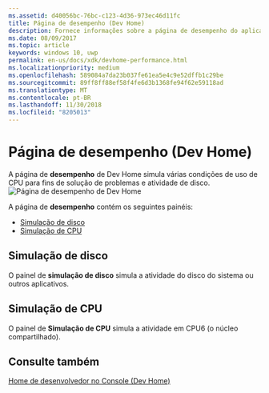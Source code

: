 ```yaml
---
ms.assetid: d40056bc-76bc-c123-4d36-973ec46d11fc
title: Página de desempenho (Dev Home)
description: Fornece informações sobre a página de desempenho do aplicativo Dev Home para o Xbox One.
ms.date: 08/09/2017
ms.topic: article
keywords: windows 10, uwp
permalink: en-us/docs/xdk/devhome-performance.html
ms.localizationpriority: medium
ms.openlocfilehash: 589084a7da23b037fe61ea5e4c9e52dffb1c29be
ms.sourcegitcommit: 89ff8ff88ef58f4fe6d3b1368fe94f62e59118ad
ms.translationtype: MT
ms.contentlocale: pt-BR
ms.lasthandoff: 11/30/2018
ms.locfileid: "8205013"
---
```

# <a name="performance-page-dev-home"></a>Página de desempenho (Dev Home)
   
  
A página de **desempenho** de Dev Home simula várias condições de uso de CPU para fins de solução de problemas e atividade de disco.   
 ![Página de desempenho de Dev Home](images/devhome_performance.png)   
  
A página de **desempenho** contém os seguintes painéis:   
 
   *  [Simulação de disco](#ID4EEB)  
   *  [Simulação de CPU](#ID4EOB)  

 
<a id="ID4EEB"></a>

   

## <a name="disk-simulation"></a>Simulação de disco  
   
  
O painel de **simulação de disco** simula a atividade do disco do sistema ou outros aplicativos.   
  
<a id="ID4EOB"></a>

   

## <a name="cpu-simulation"></a>Simulação de CPU  
   
  
O painel de **Simulação de CPU** simula a atividade em CPU6 (o núcleo compartilhado).   
  
<a id="ID4EYB"></a>

   

## <a name="see-also"></a>Consulte também  
 [Home de desenvolvedor no Console (Dev Home)](dev-home.md)

  